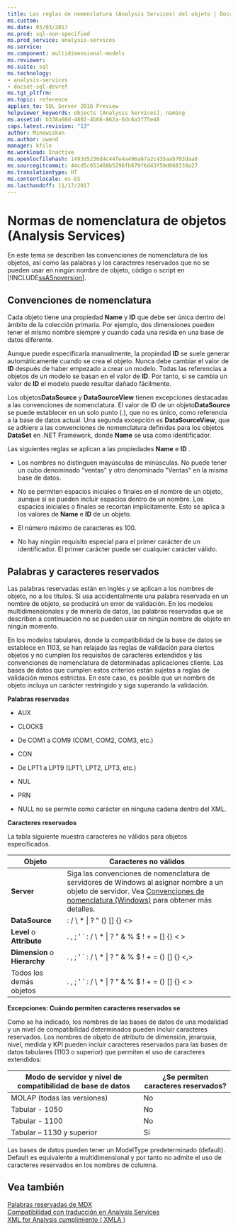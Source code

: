 ```yaml
---
title: Las reglas de nomenclatura (Analysis Services) del objeto | Documentos de Microsoft
ms.custom: 
ms.date: 03/03/2017
ms.prod: sql-non-specified
ms.prod_service: analysis-services
ms.service: 
ms.component: multidimensional-models
ms.reviewer: 
ms.suite: sql
ms.technology:
- analysis-services
- docset-sql-devref
ms.tgt_pltfrm: 
ms.topic: reference
applies_to: SQL Server 2016 Preview
helpviewer_keywords: objects [Analysis Services], naming
ms.assetid: b338a60d-4802-4b68-862a-6dc6a3f75e48
caps.latest.revision: "13"
author: Minewiskan
ms.author: owend
manager: kfile
ms.workload: Inactive
ms.openlocfilehash: 1493d5236d4c44fe4a496a67a2c435aab703daa8
ms.sourcegitcommit: 44cd5c651488b5296fb679f6d43f50d068339a27
ms.translationtype: HT
ms.contentlocale: es-ES
ms.lasthandoff: 11/17/2017
---
```

# <a name="object-naming-rules-analysis-services"></a>Normas de nomenclatura de objetos (Analysis Services)
  En este tema se describen las convenciones de nomenclatura de los objetos, así como las palabras y los caracteres reservados que no se pueden usar en ningún nombre de objeto, código o script en [!INCLUDE[ssASnoversion](../../../includes/ssasnoversion-md.md)].  
  
##  <a name="bkmk_Names"></a>Convenciones de nomenclatura  
 Cada objeto tiene una propiedad **Name** y **ID** que debe ser única dentro del ámbito de la colección primaria. Por ejemplo, dos dimensiones pueden tener el mismo nombre siempre y cuando cada una resida en una base de datos diferente.  
  
 Aunque puede especificarla manualmente, la propiedad **ID** se suele generar automáticamente cuando se crea el objeto. Nunca debe cambiar el valor de **ID** después de haber empezado a crear un modelo. Todas las referencias a objetos de un modelo se basan en el valor de **ID**. Por tanto, si se cambia un valor de **ID** el modelo puede resultar dañado fácilmente.  
  
 Los objetos**DataSource** y **DataSourceView** tienen excepciones destacadas a las convenciones de nomenclatura. El valor de ID de un objeto**DataSource** se puede establecer en un solo punto (.), que no es único, como referencia a la base de datos actual. Una segunda excepción es **DataSourceView**, que se adhiere a las convenciones de nomenclatura definidas para los objetos **DataSet** en .NET Framework, donde **Name** se usa como identificador.  
  
 Las siguientes reglas se aplican a las propiedades **Name** e **ID** .  
  
-   Los nombres no distinguen mayúsculas de minúsculas. No puede tener un cubo denominado "ventas" y otro denominado "Ventas" en la misma base de datos.  
  
-   No se permiten espacios iniciales o finales en el nombre de un objeto, aunque sí se pueden incluir espacios dentro de un nombre. Los espacios iniciales o finales se recortan implícitamente. Esto se aplica a los valores de **Name** e **ID** de un objeto.  
  
-   El número máximo de caracteres es 100.  
  
-   No hay ningún requisito especial para el primer carácter de un identificador. El primer carácter puede ser cualquier carácter válido.  
  
##  <a name="bkmk_reserved"></a>Palabras y caracteres reservados  
 Las palabras reservadas están en inglés y se aplican a los nombres de objeto, no a los títulos. Si usa accidentalmente una palabra reservada en un nombre de objeto, se producirá un error de validación. En los modelos multidimensionales y de minería de datos, las palabras reservadas que se describen a continuación no se pueden usar en ningún nombre de objeto en ningún momento.  
  
 En los modelos tabulares, donde la compatibilidad de la base de datos se establece en 1103, se han relajado las reglas de validación para ciertos objetos y no cumplen los requisitos de caracteres extendidos y las convenciones de nomenclatura de determinadas aplicaciones cliente. Las bases de datos que cumplen estos criterios están sujetas a reglas de validación menos estrictas. En este caso, es posible que un nombre de objeto incluya un carácter restringido y siga superando la validación.  
  
 **Palabras reservadas**  
  
-   AUX  
  
-   CLOCK$  
  
-   De COM1 a COM9 (COM1, COM2, COM3, etc.)  
  
-   CON  
  
-   De LPT1 a LPT9 (LPT1, LPT2, LPT3, etc.)  
  
-   NUL  
  
-   PRN  
  
-   NULL no se permite como carácter en ninguna cadena dentro del XML.  
  
 **Caracteres reservados**  
  
 La tabla siguiente muestra caracteres no válidos para objetos especificados.  
  
|Objeto|Caracteres no válidos|  
|------------|------------------------|  
|**Server**|Siga las convenciones de nomenclatura de servidores de Windows al asignar nombre a un objeto de servidor. Vea [Convenciones de nomenclatura (Windows)](http://msdn.microsoft.com/library/windows/desktop/ms682856\(v=vs.85\).aspx) para obtener más detalles.|  
|**DataSource**|: / \ * &#124; ? " () [] {} <>|  
|**Level** o **Attribute**|. , ; ' ` : / \ * &#124; ? " & % $ ! + = [] {} < >|  
|**Dimension** o **Hierarchy**|. , ; ' ` : / \ * &#124; ? " & % $ ! + = () [] {} \<,>|  
|Todos los demás objetos|. , ; ' ` : / \ * &#124; ? " & % $ ! + = () [] {} < >|  
  
 **Excepciones: Cuándo permiten caracteres reservados se**  
  
 Como se ha indicado, los nombres de las bases de datos de una modalidad y un nivel de compatibilidad determinados pueden incluir caracteres reservados. Los nombres de objeto de atributo de dimensión, jerarquía, nivel, medida y KPI pueden incluir caracteres reservados para las bases de datos tabulares (1103 o superior) que permiten el uso de caracteres extendidos:  
  
|Modo de servidor y nivel de compatibilidad de base de datos|¿Se permiten caracteres reservados?|  
|--------------------------------------------------|----------------------------------|  
|MOLAP (todas las versiones)|No|  
|Tabular - 1050|No|  
|Tabular - 1100|No|  
|Tabular – 1130 y superior|Sí|  
  
 Las bases de datos pueden tener un ModelType predeterminado (default). Default es equivalente a multidimensional y por tanto no admite el uso de caracteres reservados en los nombres de columna.  
  
## <a name="see-also"></a>Vea también  
 [Palabras reservadas de MDX](../../../mdx/mdx-reserved-words.md)   
 [Compatibilidad con traducción en Analysis Services](../../../analysis-services/translation-support-in-analysis-services.md)   
 [XML for Analysis cumplimiento &#40; XMLA &#41;](../../../analysis-services/xmla/xml-for-analysis-compliance-xmla.md)  
  
  
